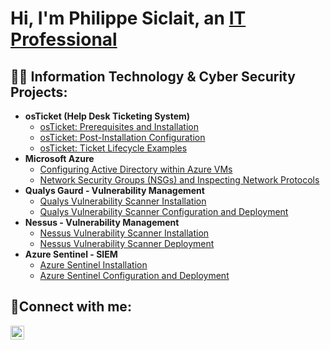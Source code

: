 <h1>Hi, I'm Philippe Siclait, an <a href="https://www.linkedin.com/in/philippe-henry-siclait-6aa54375/">IT Professional</a></h1>

<h2>👨‍💻 Information Technology & Cyber Security Projects:</h2>

- <b>osTicket (Help Desk Ticketing System)</b>
  - [osTicket: Prerequisites and Installation](https://github.com/SiclaitGitHub/osticket-prereqs)
  - [osTicket: Post-Installation Configuration](https://github.com/SiclaitGitHub/post-install-config)
  - [osTicket: Ticket Lifecycle Examples](https://github.com/SiclaitGitHub/ticket-lifecycle)
- <b>Microsoft Azure</b>
  - [Configuring Active Directory within Azure VMs](https://github.com/SiclaitGitHub/configure-ad)
  - [Network Security Groups (NSGs) and Inspecting Network Protocols](https://github.com/SiclaitGitHub/azure-network-protocols)
- <b>Qualys Gaurd - Vulnerability Management</b>
  - [Qualys Vulnerability Scanner Installation](https://github.com/SiclaitGitHub/qualys-scanner)
  - [Qualys Vulnerability Scanner Configuration and Deployment](https://github.com/SiclaitGitHub/qualys-deployment)
- <b>Nessus - Vulnerability Management</b>
  - [Nessus Vulnerability Scanner Installation](https://github.com/SiclaitGitHub/nessus-scanner)
  - [Nessus Vulnerability Scanner Deployment](https://github.com/SiclaitGitHub/nessus-deployment)
- <b>Azure Sentinel - SIEM</b>
  - [Azure Sentinel Installation](https://github.com/SiclaitGitHub/azure-sentiel)
  - [Azure Sentinel Configuration and Deployment](https://github.com/SiclaitGitHub/azure-sentinel--deployment)
 


<h2>🤳Connect with me:</h2>

[<img align="left" alt="Philippe Siclait | LinkedIn" width="22px" src="https://cdn.jsdelivr.net/npm/simple-icons@v3/icons/linkedin.svg" />][linkedin]

[linkedin]: https://www.linkedin.com/in/philippe-henry-siclait-6aa54375/
